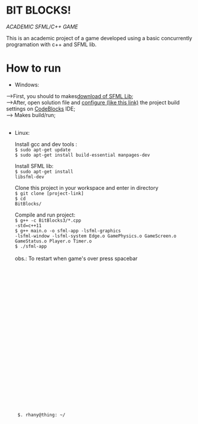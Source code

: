 # BIT BLOCKS!
 *ACADEMIC SFML/C++ GAME*

This is an academic project of a game developed using a basic concurrently programation with c++ and SFML lib.


# How to run

 - Windows:<br/>

 -->First, you should to makes[download of SFML Lib](https://www.sfml-dev.org/download/sfml/2.3.2/); <br/>
 -->After, open solution file and [configure (like this link)](https://www.sfml-dev.org/tutorials/2.5/start-cb.php) the project build settings on [CodeBlocks](http://www.codeblocks.org/downloads) IDE; <br/>
 --> Makes build/run; <br/>
<br/>
 - Linux:
 
	Install gcc and dev tools : <br/>
	<code>$ sudo apt-get update</code>  <br/>
	<code>$ sudo apt-get install build-essential manpages-dev</code> <br/>
	
	Install SFML lib: <br/>
	 <code>$ sudo apt-get install libsfml-dev</code> <br/>
	 
	 Clone this project in your workspace and enter in directory <br/>
	<code>$ git clone [project-link]</code> <br/>
	<code>$ cd  BitBlocks/</code> <br/>
	
	Compile and run project: <br/>
	<code>$ g++ -c BitBlocks3/*.cpp -std=c++11</code> <br/>
	<code>$ g++ main.o -o sfml-app -lsfml-graphics -lsfml-window -lsfml-system Edge.o GamePhysics.o GameScreen.o GameStatus.o Player.o Timer.o</code>  <br/>
	<code>$ ./sfml-app</code> <br/>
    <br />
    obs.: To restart when game's over press spacebar
    <br/>
    <br/>
    <br/>
    <br/>
    <br/>
	<br/>
    <br/>
    <br/>
    <br/>
    <br/>
    <br/>
    <br/>
    <br/>
    <br/>
    <br/>
    <br/>
    <br/>
    <br/>
    <br/>
    <br/>
    <br/>
    <br/>
    <br/>
    <br/>
    <br/>
	<code> $. rhany@thing: ~/</code>

```